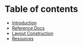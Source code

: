 # Table of contents

* [Introduction](README.md)
* [Reference Docs](reference-docs.md)
* [Layout Construction](layout-construction.md)
* [Resources](resources.md)

